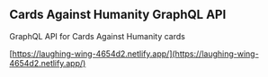 ## Cards Against Humanity GraphQL API

GraphQL API for Cards Against Humanity cards

[https://laughing-wing-4654d2.netlify.app/](https://laughing-wing-4654d2.netlify.app/)
```
